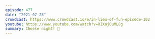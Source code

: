 ```yaml
---
episode: 477
date: "2021-07-23"
crowdcast: https://www.crowdcast.io/e/in-lieu-of-fun-episode-102
youtube: https://www.youtube.com/watch?v=RIXajCuML8g
summary: Cheese night! 🧀
---
```

